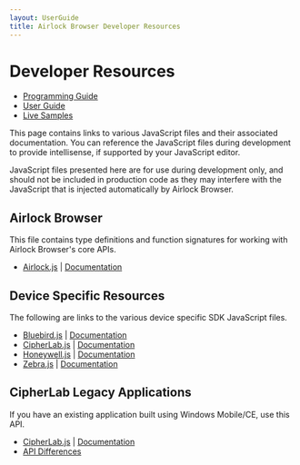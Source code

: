 ```yaml
---
layout: UserGuide
title: Airlock Browser Developer Resources
---
```

# Developer Resources

* [Programming Guide](../../UserGuides/V2/ProgrammingGuide)
* [User Guide](../../UserGuides/V2/)
* [Live Samples](Samples)

This page contains links to various JavaScript files and their associated documentation.
You can reference the JavaScript files during development to provide intellisense,
if supported by your JavaScript editor.

JavaScript files presented here are for use during development only, and should not
be included in production code as they may interfere with the JavaScript that is injected
automatically by Airlock Browser.

## Airlock Browser

This file contains type definitions and function signatures for working with Airlock Browser's
core APIs.

* <a href="JavaScript/Airlock/Airlock.js" download>Airlock.js</a> \| [Documentation](JSDoc/Airlock/)

## Device Specific Resources

The following are links to the various device specific SDK JavaScript files.

* <a href="JavaScript/Sdks/Bluebird.js" download>Bluebird.js</a> \| [Documentation](JSDoc/Sdks/Bluebird/)
* <a href="JavaScript/Sdks/CipherLab.js" download>CipherLab.js</a> \| [Documentation](JSDoc/Sdks/CipherLab/)
* <a href="JavaScript/Sdks/Honeywell.js" download>Honeywell.js</a> \| [Documentation](JSDoc/Sdks/Honeywell/)
* <a href="JavaScript/Sdks/Zebra.js" download>Zebra.js</a> \| [Documentation](JSDoc/Sdks/Zebra/)

## CipherLab Legacy Applications

If you have an existing application built using Windows Mobile/CE,
use this API.

* <a href="JavaScript/CipherLab/CipherLab.js" download>CipherLab.js</a> \| [Documentation](JSDoc/CipherLab/)
* <a href="CipherLabApiDifferences" download>API Differences</a>

